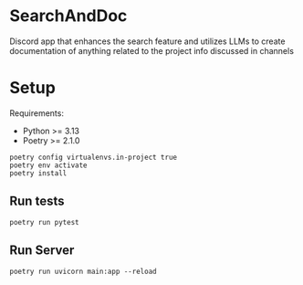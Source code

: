 # SearchAndDoc
Discord app that enhances the search feature and utilizes LLMs to create documentation of anything related to the project info discussed in channels

# Setup

Requirements:
- Python >= 3.13
- Poetry >= 2.1.0

```
poetry config virtualenvs.in-project true
poetry env activate
poetry install
```

## Run tests
```
poetry run pytest
```

## Run Server
```
poetry run uvicorn main:app --reload
```